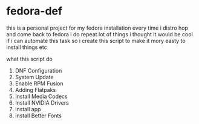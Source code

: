# fedora-def
this is a personal project for my fedora installation
every time i distro hop and come back to fedora i do repeat lot of things i thought it would be cool if i can automate this task
so i create this script to make it mory easty to install things etc

what this script do 
1. DNF Configuration
2. System Update
3. Enable RPM Fusion
4. Adding Flatpaks
5. Install Media Codecs
6. Install NVIDIA Drivers
7. install app
8. install Better Fonts

